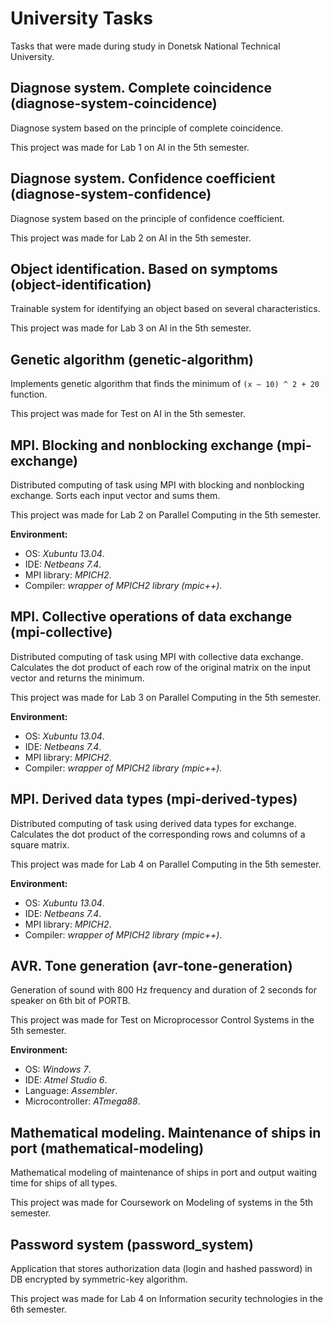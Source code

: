 University Tasks
================

Tasks that were made during study in Donetsk National Technical University.


Diagnose system. Complete coincidence (diagnose-system-coincidence)
-------------------------------------------------------------------

Diagnose system based on the principle of complete coincidence.

This project was made for Lab 1 on AI in the 5th semester.


Diagnose system. Confidence coefficient (diagnose-system-confidence)
--------------------------------------------------------------------

Diagnose system based on the principle of confidence coefficient.

This project was made for Lab 2 on AI in the 5th semester.


Object identification. Based on symptoms (object-identification)
--------------------------------------------------------------------

Trainable system for identifying an object based on several characteristics.

This project was made for Lab 3 on AI in the 5th semester.


Genetic algorithm (genetic-algorithm)
--------------------------------------------------------------------

Implements genetic algorithm that finds the minimum of `(x – 10) ^ 2 + 20` function.

This project was made for Test on AI in the 5th semester.


MPI. Blocking and nonblocking exchange (mpi-exchange)
-----------------------------------------------------

Distributed computing of task using MPI with blocking and nonblocking exchange. Sorts each input vector and sums them.

This project was made for Lab 2 on Parallel Computing in the 5th semester.

**Environment:**
* OS: *Xubuntu 13.04*.
* IDE: *Netbeans 7.4*.
* MPI library: *MPICH2*.
* Compiler: *wrapper of MPICH2 library (mpic++)*.


MPI. Collective operations of data exchange (mpi-collective)
------------------------------------------------------------

Distributed computing of task using MPI with collective data exchange. Calculates the dot product of each row of the original matrix on the input vector and returns the minimum.

This project was made for Lab 3 on Parallel Computing in the 5th semester.

**Environment:**
* OS: *Xubuntu 13.04*.
* IDE: *Netbeans 7.4*.
* MPI library: *MPICH2*.
* Compiler: *wrapper of MPICH2 library (mpic++)*.


MPI. Derived data types (mpi-derived-types)
-------------------------------------------

Distributed computing of task using derived data types for exchange. Calculates the dot product of the corresponding 
rows and columns of a square matrix.

This project was made for Lab 4 on Parallel Computing in the 5th semester.

**Environment:**
* OS: *Xubuntu 13.04*.
* IDE: *Netbeans 7.4*.
* MPI library: *MPICH2*.
* Compiler: *wrapper of MPICH2 library (mpic++)*.


AVR. Tone generation (avr-tone-generation)
------------------------------------------

Generation of sound with 800 Hz frequency and duration of 2 seconds for speaker on 6th bit of PORTB.

This project was made for Test on Microprocessor Control Systems in the 5th semester.

**Environment:**
* OS: *Windows 7*.
* IDE: *Atmel Studio 6*.
* Language: *Assembler*.
* Microcontroller: *ATmega88*.


Mathematical modeling. Maintenance of ships in port (mathematical-modeling)
---------------------------------------------------------------------------

Mathematical modeling of maintenance of ships in port and output waiting time for ships of all types.

This project was made for Coursework on Modeling of systems in the 5th semester.


Password system (password_system)
---------------------------------------------------------------------------

Application that stores authorization data (login and hashed password) in DB encrypted by symmetric-key algorithm.

This project was made for Lab 4 on Information security technologies in the 6th semester.